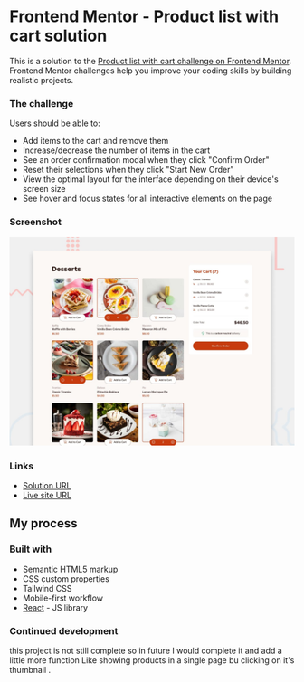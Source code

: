 # Frontend Mentor - Product list with cart solution

This is a solution to the
[Product list with cart challenge on Frontend Mentor](https://www.frontendmentor.io/challenges/product-list-with-cart-5MmqLVAp_d).
Frontend Mentor challenges help you improve your coding skills by building
realistic projects.

### The challenge

Users should be able to:

- Add items to the cart and remove them
- Increase/decrease the number of items in the cart
- See an order confirmation modal when they click "Confirm Order"
- Reset their selections when they click "Start New Order"
- View the optimal layout for the interface depending on their device's screen
  size
- See hover and focus states for all interactive elements on the page

### Screenshot

![screenshot](src/assets/design/preview.jpg)

### Links

- [Solution URL](https://github.com/jeff-mz/product-list-with-cart)
- [Live site URL](https://roaring-tiramisu-a6f664.netlify.app/)

## My process

### Built with

- Semantic HTML5 markup
- CSS custom properties
- Tailwind CSS
- Mobile-first workflow
- [React](https://reactjs.org/) - JS library

### Continued development

this project is not still complete so in future I would complete it and add a
little more function Like showing products in a single page bu clicking on it's
thumbnail .
